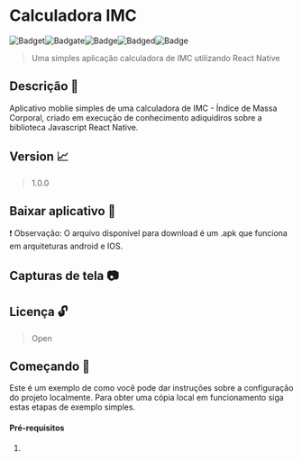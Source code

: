 # Calculadora IMC 



![Badget](https://img.shields.io/github/languages/count/EngLewis/CalculadoraIMC)![Badgate](https://img.shields.io/github/languages/top/EngLewis/CalculadoraIMC)![Badge](https://img.shields.io/github/issues/EngLewis/CalculadoraIMC)![Badged](https://img.shields.io/appveyor/build/EngLewis/CalculadoraIMC)![Badge](https://img.shields.io/github/followers/EngLewis?style=social)

>  Uma simples aplicação calculadora de IMC utilizando React Native



## Descrição :page_with_curl:

Aplicativo moblie simples de uma calculadora de IMC - Índice de Massa Corporal, criado em execução de conhecimento adiquidiros sobre a biblioteca Javascript React Native.

## Version :chart_with_upwards_trend:

> 1.0.0

## Baixar aplicativo :rocket:

❗ Observação: O arquivo disponível para download é um .apk que funciona em arquiteturas android e IOS. 



## Capturas de tela​ :camera:



## Licença​ :unlock:

> Open

## Começando :electric_plug:

Este é um exemplo de como você pode dar instruções sobre a configuração do projeto localmente. Para obter uma cópia local em funcionamento siga estas etapas de exemplo simples.

#### Pré-requisitos

1. 